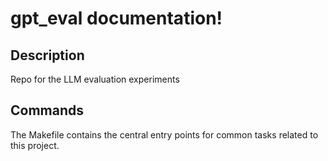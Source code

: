 # gpt_eval documentation!

## Description

Repo for the LLM evaluation experiments

## Commands

The Makefile contains the central entry points for common tasks related to this project.

